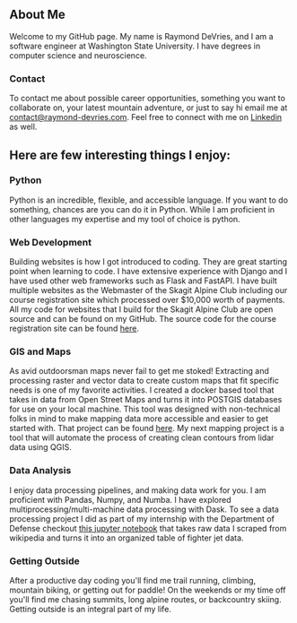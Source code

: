 ## About Me

Welcome to my GitHub page. My name is Raymond DeVries, and I am a software engineer at Washington State University. I have degrees in computer science and neuroscience. 

### Contact 

To contact me about possible career opportunities, something you want to collaborate on, your latest mountain adventure, or just to say hi email me at [contact@raymond-devries.com](mailto:contact@raymond-devries.com). Feel free to connect with me on [Linkedin](https://www.linkedin.com/in/raymond-devries/) as well.

## Here are few interesting things I enjoy:

### Python
Python is an incredible, flexible, and accessible language. If you want to do something, chances are you can do it in Python. While I am proficient in other languages my expertise and my tool of choice is python.

### Web Development

Building websites is how I got introduced to coding. They are great starting point when learning to code. I have extensive experience with Django and I have used other web frameworks such as Flask and FastAPI. I have built multiple websites as the Webmaster of the Skagit Alpine Club including our course registration site which processed over $10,000 worth of payments. All my code for websites that I build for the Skagit Alpine Club are open source and can be found on my GitHub. The source code for the course registration site can be found [here](https://github.com/raymond-devries/skagit-bmc-registration).

### GIS and Maps

As avid outdoorsman maps never fail to get me stoked! Extracting and processing raster and vector data to create custom maps that fit specific needs is one of my favorite activities. I created a docker based tool that takes in data from Open Street Maps and turns it into POSTGIS databases for use on your local machine. This tool was designed with non-technical folks in mind to make mapping data more accessible and easier to get started with. That project can be found [here](https://github.com/raymond-devries/osm-postgis-manager). My next mapping project is a tool that will automate the process of creating clean contours from lidar data using QGIS.

### Data Analysis

I enjoy data processing pipelines, and making data work for you. I am proficient with Pandas, Numpy, and Numba. I have explored multiprocessing/multi-machine data processing with Dask. To see a data processing project I did as part of my internship with the Department of Defense checkout [this jupyter notebook](https://github.com/raymond-devries/jet-scraping/blob/master/explore.ipynb) that takes raw data I scraped from wikipedia and turns it into an organized table of fighter jet data.

### Getting Outside

After a productive day coding you'll find me trail running, climbing, mountain biking, or getting out for paddle! On the weekends or my time off you'll find me chasing summits, long alpine routes, or backcountry skiing. Getting outside is an integral part of my life.
